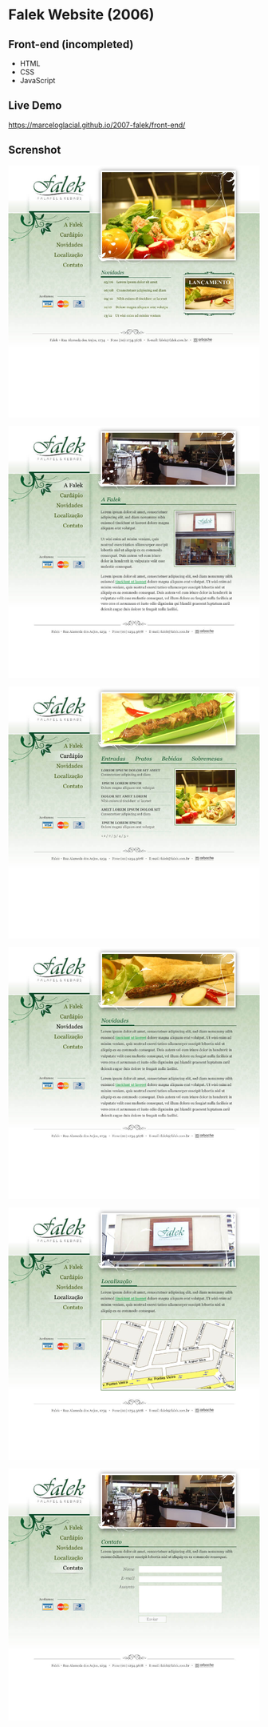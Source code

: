 # Falek Website (2006)

## Front-end (incompleted)

* HTML
* CSS
* JavaScript

## Live Demo

https://marceloglacial.github.io/2007-falek/front-end/

## Screnshot

![screenshot](design/01_home.jpg)

![screenshot](design/02_falek.jpg)

![screenshot](design/03_cardapio.jpg)

![screenshot](design/04_novidades.jpg)

![screenshot](design/05_localizacao.jpg)

![screenshot](design/06_contato.jpg)
